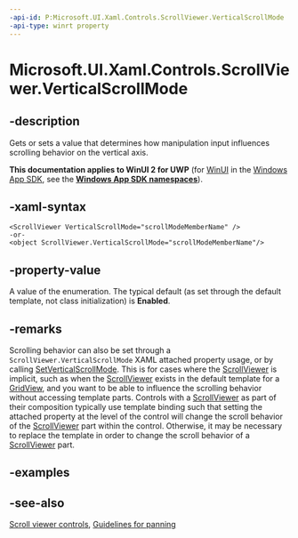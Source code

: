 ```yaml
---
-api-id: P:Microsoft.UI.Xaml.Controls.ScrollViewer.VerticalScrollMode
-api-type: winrt property
---
```


<!-- Property syntax
public Windows.UI.Xaml.Controls.ScrollMode VerticalScrollMode { get;  set; }
-->

# Microsoft.UI.Xaml.Controls.ScrollViewer.VerticalScrollMode

## -description
Gets or sets a value that determines how manipulation input influences scrolling behavior on the vertical axis.

**This documentation applies to WinUI 2 for UWP** (for [WinUI](/windows/apps/winui/winui3/) in the [Windows App SDK](/windows/apps/windows-app-sdk/), see the **[Windows App SDK namespaces](/windows/windows-app-sdk/api/winrt/)**).

## -xaml-syntax
```xaml
<ScrollViewer VerticalScrollMode="scrollModeMemberName" />
-or-
<object ScrollViewer.VerticalScrollMode="scrollModeMemberName"/>
```


## -property-value
A value of the enumeration. The typical default (as set through the default template, not class initialization) is **Enabled**.

## -remarks
Scrolling behavior can also be set through a `ScrollViewer.VerticalScrollMode` XAML attached property usage, or by calling [SetVerticalScrollMode](scrollviewer_setverticalscrollmode_290160305.md). This is for cases where the [ScrollViewer](scrollviewer.md) is implicit, such as when the [ScrollViewer](scrollviewer.md) exists in the default template for a [GridView](gridview.md), and you want to be able to influence the scrolling behavior without accessing template parts. Controls with a [ScrollViewer](scrollviewer.md) as part of their composition typically use template binding such that setting the attached property at the level of the control will change the scroll behavior of the [ScrollViewer](scrollviewer.md) part within the control. Otherwise, it may be necessary to replace the template in order to change the scroll behavior of a [ScrollViewer](scrollviewer.md) part.

## -examples

## -see-also

[Scroll viewer controls](/windows/apps/design/controls/scroll-controls), [Guidelines for panning](/windows/apps/design/input/guidelines-for-panning)
